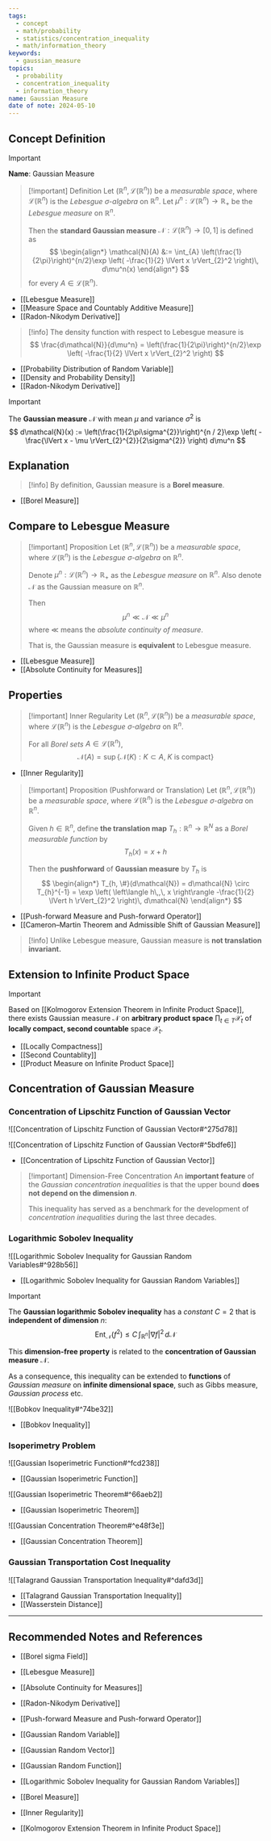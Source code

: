 ```yaml
---
tags:
  - concept
  - math/probability
  - statistics/concentration_inequality
  - math/information_theory
keywords:
  - gaussian_measure
topics:
  - probability
  - concentration_inequality
  - information_theory
name: Gaussian Measure
date of note: 2024-05-10
---
```


## Concept Definition

>[!important]
>**Name**:  Gaussian Measure

>[!important] Definition
>Let $(\mathbb{R}^n, \mathcal{L}(\mathbb{R}^n))$ be a *measurable space*, where $\mathcal{L}(\mathbb{R}^n)$ is the *Lebesgue $\sigma$-algebra* on $\mathbb{R}^n$.  Let $\mu^n: \mathcal{L}(\mathbb{R}^n) \to \mathbb{R}_{+}$ be the *Lebesgue measure* on $\mathbb{R}^n.$
>
>Then the **standard Gaussian measure** $\mathcal{N}: \mathcal{L}(\mathbb{R}^n) \to [0,1]$ is defined as 
>$$
> \begin{align*}
> \mathcal{N}(A) &:= \int_{A} \left(\frac{1}{2\pi}\right)^{n/2}\exp \left( -\frac{1}{2} \lVert x \rVert_{2}^2  \right)\, d\mu^n(x)
> \end{align*} 
>$$ 
>for every $A \in \mathcal{L}(\mathbb{R}^n).$

- [[Lebesgue Measure]]
- [[Measure Space and Countably Additive Measure]]
- [[Radon-Nikodym Derivative]]


>[!info]
>The density function with respect to Lebesgue measure is
>$$
> \frac{d\mathcal{N}}{d\mu^n} = \left(\frac{1}{2\pi}\right)^{n/2}\exp \left( -\frac{1}{2} \lVert x \rVert_{2}^2  \right)
>$$

- [[Probability Distribution of Random Variable]]
- [[Density and Probability Density]]
- [[Radon-Nikodym Derivative]]

>[!important]
>The **Gaussian measure** $\mathcal{N}$ with mean $\mu$  and variance $\sigma^2$ is 
>$$
>d\mathcal{N}(x) := \left(\frac{1}{2\pi\sigma^{2}}\right)^{n / 2}\exp \left( -\frac{\lVert x - \mu \rVert_{2}^{2}}{2\sigma^{2}} \right) d\mu^n
>$$


## Explanation

>[!info]
>By definition, Gaussian measure is a **Borel measure**.

- [[Borel Measure]]

## Compare to Lebesgue Measure

>[!important] Proposition
>Let $(\mathbb{R}^n, \mathcal{L}(\mathbb{R}^n))$ be a *measurable space*, where $\mathcal{L}(\mathbb{R}^n)$ is the *Lebesgue $\sigma$-algebra* on $\mathbb{R}^n$.
>
>Denote  $\mu^n: \mathcal{L}(\mathbb{R}^n) \to \mathbb{R}_{+}$ as the *Lebesgue measure* on $\mathbb{R}^n.$ Also denote $\mathcal{N}$ as the Gaussian measure on $\mathbb{R}^n.$
>
>Then 
>$$
>\mu^n \ll \mathcal{N} \ll \mu^n
>$$
>where $\ll$ means the *absolute continuity of measure*.
>
>That is, the Gaussian measure is **equivalent** to Lebesgue measure.
 
- [[Lebesgue Measure]]
- [[Absolute Continuity for Measures]]

## Properties


>[!important] Inner Regularity
>Let $(\mathbb{R}^n, \mathcal{L}(\mathbb{R}^n))$ be a *measurable space*, where $\mathcal{L}(\mathbb{R}^n)$ is the *Lebesgue $\sigma$-algebra* on $\mathbb{R}^n$.
>
>For all *Borel sets* $A \in \mathcal{L}(\mathbb{R}^n)$,
>$$
>\mathcal{N}(A) = \sup\left\{ \mathcal{N}(K): K \subset A, \; K \text{ is compact} \right\} 
>$$

- [[Inner Regularity]]

>[!important] Proposition (Pushforward or Translation)
>Let $(\mathbb{R}^n, \mathcal{L}(\mathbb{R}^n))$ be a *measurable space*, where $\mathcal{L}(\mathbb{R}^n)$ is the *Lebesgue $\sigma$-algebra* on $\mathbb{R}^n$.
>
>Given $h\in \mathbb{R}^n$, define **the translation map** $T_{h}: \mathbb{R}^n \to \mathbb{R}^N$ as a *Borel measurable function* by 
>$$
>T_{h}(x) = x + h 
>$$ 
>
>Then the **pushforward** of **Gaussian measure** by $T_{h}$ is 
>$$
>\begin{align*}
>T_{h, \#}(d\mathcal{N}) = d\mathcal{N} \circ T_{h}^{-1} = \exp \left( \left\langle h\,,\, x \right\rangle -\frac{1}{2} \lVert h \rVert_{2}^2  \right)\,   d\mathcal{N}
\end{align*}
>$$

- [[Push-forward Measure and Push-forward Operator]]
- [[Cameron–Martin Theorem and Admissible Shift of Gaussian Measure]]


>[!info]
>Unlike Lebesgue measure, Gaussian measure is **not translation invariant.** 

## Extension to Infinite Product Space

>[!important]
>Based on [[Kolmogorov Extension Theorem in Infinite Product Space]], there exists Gaussian measure $\mathcal{N}$ on **arbitrary product space** $\prod_{t\in T}\mathcal{X}_{t}$ of **locally compact, second countable** space $\mathcal{X}_{t}$. 

- [[Locally Compactness]]
- [[Second Countablity]]
- [[Product Measure on Infinite Product Space]]

## Concentration of Gaussian Measure

### Concentration of Lipschitz Function of Gaussian Vector

![[Concentration of Lipschitz Function of Gaussian Vector#^275d78]]



![[Concentration of Lipschitz Function of Gaussian Vector#^5bdfe6]]

- [[Concentration of Lipschitz Function of Gaussian Vector]]

>[!important] Dimension-Free Concentration
>An **important feature** of the *Gaussian concentration inequalities* is that the upper bound **does not depend on the dimension $n$**. 
>
>This inequality has served as a benchmark for the development of *concentration inequalities* during the last three decades.

### Logarithmic Sobolev Inequality


![[Logarithmic Sobolev Inequality for Gaussian Random Variables#^928b56]]

- [[Logarithmic Sobolev Inequality for Gaussian Random Variables]]

>[!important] 
>The **Gaussian logarithmic Sobolev inequality** has a *constant* $C = 2$ that is **independent of dimension** $n$:
>$$
>\text{Ent}_{\mathcal{N}}(f^2) \le C\,\int_{\mathbb{R}^n} \lvert \nabla f \rvert^2 \,d\mathcal{N}  
>$$
>
>This **dimension-free property** is related to the **concentration of Gaussian measure** $\mathcal{N}.$
>
>As a consequence, this inequality can be extended to **functions** of *Gaussian measure* on **infinite dimensional space**, such as Gibbs measure, *Gaussian process* etc.


![[Bobkov Inequality#^74be32]]


- [[Bobkov Inequality]]

### Isoperimetry Problem

![[Gaussian Isoperimetric Function#^fcd238]]

- [[Gaussian Isoperimetric Function]]

![[Gaussian Isoperimetric Theorem#^66aeb2]]

- [[Gaussian Isoperimetric Theorem]]


![[Gaussian Concentration Theorem#^e48f3e]]


- [[Gaussian Concentration Theorem]]

### Gaussian Transportation Cost Inequality

![[Talagrand Gaussian Transportation Inequality#^dafd3d]]

- [[Talagrand Gaussian Transportation Inequality]]
- [[Wasserstein Distance]]






-----------
##  Recommended Notes and References


- [[Borel sigma Field]]
- [[Lebesgue Measure]]
- [[Absolute Continuity for Measures]]
- [[Radon-Nikodym Derivative]]
- [[Push-forward Measure and Push-forward Operator]]

- [[Gaussian Random Variable]]
- [[Gaussian Random Vector]]
- [[Gaussian Random Function]]


- [[Logarithmic Sobolev Inequality for Gaussian Random Variables]]

- [[Borel Measure]]
- [[Inner Regularity]]
- [[Kolmogorov Extension Theorem in Infinite Product Space]]